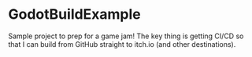 # GodotBuildExample

Sample project to prep for a game jam! The key thing is getting CI/CD so that I can build from GitHub straight to itch.io (and other destinations).
